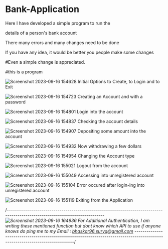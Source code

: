 # Bank-Application

Here I have developed a simple program to run the 

details of a person's bank account 

There many errors and many changes need to be done

If you have any idea, it would be better you people make some changes

#Even a simple change is appreciated.

#this is a program


![Screenshot 2023-09-16 154628](https://github.com/bhaskar10h/Bank-Details/assets/112790780/7bd09139-b268-4818-b9c3-da15600df07c)
Initial Options to Create, to Login and to Exit

![Screenshot 2023-09-16 154723](https://github.com/bhaskar10h/Bank-Details/assets/112790780/54c801c2-bbaa-4ec3-a232-64747196d722)
Creating an Account and with a password

![Screenshot 2023-09-16 154801](https://github.com/bhaskar10h/Bank-Details/assets/112790780/5069b82a-6461-4170-b682-e947515468be)
Login into the account

![Screenshot 2023-09-16 154837](https://github.com/bhaskar10h/Bank-Details/assets/112790780/e1d16061-ff24-4177-b92d-b5d4deb8b735)
Checking the account details

![Screenshot 2023-09-16 154907](https://github.com/bhaskar10h/Bank-Details/assets/112790780/c4a2cc2d-c3c5-405c-842d-d97698d392a4)
Depositing some amount into the account

![Screenshot 2023-09-16 154932](https://github.com/bhaskar10h/Bank-Details/assets/112790780/5c3e832d-4a76-4f23-9aaf-6f866e5e3083)
Now withdrawing a few dollars

![Screenshot 2023-09-16 154954](https://github.com/bhaskar10h/Bank-Details/assets/112790780/0d46b7a9-ce81-49b7-825f-80215f20043b)
Changing the Account type

![Screenshot 2023-09-16 155021](https://github.com/bhaskar10h/Bank-Details/assets/112790780/e30618f2-6a9e-4bc8-b539-a1de205797cf)
Logout from the account

![Screenshot 2023-09-16 155049](https://github.com/bhaskar10h/Bank-Details/assets/112790780/92f7aeb3-a9f3-4422-b9cc-8ec41de372d6)
Accessing into unregistered account 

![Screenshot 2023-09-16 155104](https://github.com/bhaskar10h/Bank-Details/assets/112790780/448406f5-3b37-4c75-ae49-affac4c4759b)
Error occured after login-ing into unregistered account

![Screenshot 2023-09-16 155119](https://github.com/bhaskar10h/Bank-Details/assets/112790780/1bd8fc5b-216e-4d94-afc3-0104ec91b980)
Exiting from the Application

/*------------------------------------------------------------------------------------------------------------------------------
![Screenshot 2023-09-16 164936](https://github.com/bhaskar10h/Bank-App/assets/112790780/eb4201e9-f832-48a2-b1ba-704e5d796e07)
For Additional Authentication, I am writing these mentioned function 
but dont know which API to use
if anyone knows do ping me to my Email : 
bhaskar96.surya@gmail.com
------------------------------------------------------------------------------------------------------------------------------*/

